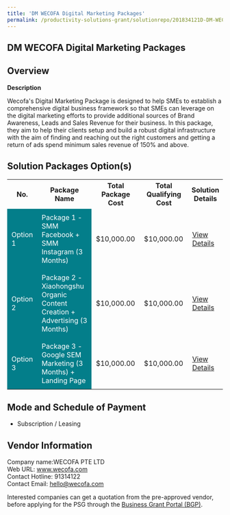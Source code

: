 ```yaml
---
title: 'DM WECOFA Digital Marketing Packages'
permalink: /productivity-solutions-grant/solutionrepo/201834121D-DM-WECOFA-Dgtl-Mrktng-PKG-G
---
```


## DM WECOFA Digital Marketing Packages

## Overview

**Description**

Wecofa's Digital Marketing Package is designed to help SMEs to establish a comprehensive digital business framework so that SMEs can leverage on the digital marketing efforts to provide additional sources of Brand Awareness, Leads and Sales Revenue for their business. In this package, they aim to help their clients setup and build a robust digital infrastructure with the aim of finding and reaching out the right customers and getting a return of ads spend minimum sales revenue of 150% and above.

## Solution Packages Option(s)

<table>
<tr>
<th><b>No.</b></th>
<th><b>Package Name</b></th>
<th><b>Total Package Cost</b></th>
<th><b>Total Qualifying Cost</b></th>
<th><b>Solution Details</b></th>
</tr>
<tr>
<td style='padding: 10px; background-color: #037E8A; color: #FFFFFF;'>Option 1</td>
<td style='padding: 10px; background-color: #037E8A; color: #FFFFFF;'>Package 1 - SMM Facebook + SMM Instagram (3 Months)</td>
<td style='padding: 10px;'>$10,000.00</td>
<td style='padding: 10px;'>$10,000.00</td>
<td style='padding: 10px;'><a href='/psg/Wecofa_DM_08022024_Desensitised_Annex3_Part1.pdf' target='_blank'>View Details</a></td>
</tr>
<tr>
<td style='padding: 10px; background-color: #037E8A; color: #FFFFFF;'>Option 2</td>
<td style='padding: 10px; background-color: #037E8A; color: #FFFFFF;'>Package 2 - Xiaohongshu Organic Content Creation + Advertising (3 Months)</td>
<td style='padding: 10px;'>$10,000.00</td>
<td style='padding: 10px;'>$10,000.00</td>
<td style='padding: 10px;'><a href='/psg/Wecofa_DM_08022024_Desensitised_Annex3_Part2.pdf' target='_blank'>View Details</a></td>
</tr>
<tr>
<td style='padding: 10px; background-color: #037E8A; color: #FFFFFF;'>Option 3</td>
<td style='padding: 10px; background-color: #037E8A; color: #FFFFFF;'>Package 3 - Google SEM Marketing (3 Months) + Landing Page</td>
<td style='padding: 10px;'>$10,000.00</td>
<td style='padding: 10px;'>$10,000.00</td>
<td style='padding: 10px;'><a href='/psg/Wecofa_DM_08022024_Desensitised_Annex3_Part3.pdf' target='_blank'>View Details</a></td>
</tr>
</table>

## Mode and Schedule of Payment

 - Subscription / Leasing

## Vendor Information

 Company name:WECOFA PTE LTD<br>Web URL: www.wecofa.com <br>Contact Hotline: 91314122 <br>Contact Email: hello@wecofa.com 

Interested companies can get a quotation from the pre-approved vendor, before applying for the PSG through the <a href='https://www.businessgrants.gov.sg/' target='_blank' rel='noopener'>Business Grant Portal (BGP)</a>.

<script src="/jquery/resize-tables.js"></script>

